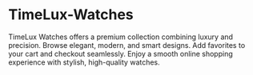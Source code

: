 # TimeLux-Watches
TimeLux Watches offers a premium collection combining luxury and precision. Browse elegant, modern, and smart designs. Add favorites to your cart and checkout seamlessly. Enjoy a smooth online shopping experience with stylish, high-quality watches.
